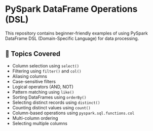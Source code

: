 # PySpark DataFrame Operations (DSL)

This repository contains beginner-friendly examples of using PySpark DataFrame DSL (Domain-Specific Language) for data processing.

## 📌 Topics Covered
- Column selection using `select()`
- Filtering using `filter()` and `col()`
- Aliasing columns
- Case-sensitive filters
- Logical operators (AND, NOT)
- Pattern matching using `like()`
- Sorting DataFrames using `orderBy()`
- Selecting distinct records using `distinct()`
- Counting distinct values using `count()`
- Column-based operations using `pyspark.sql.functions.col`
- Multi-column ordering 
- Selecting multiple columns

